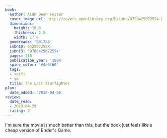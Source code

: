 ```yaml
---
book:
  author: Alan Dean Foster
  cover_image_url: http://covers.openlibrary.org/b/isbn/9780425072554-L.jpg
  dimensions:
    height: 18.0
    thickness: 2.5
    width: 17.8
  goodreads: '981786'
  isbn10: 042507255X
  isbn13: '9780425072554'
  pages: 218
  publication_year: '1984'
  spine_color: '#4e5f60'
  tags:
  - scifi
  - ya
  title: The Last Starfighter
plan:
  date_added: '2018-04-05'
review:
  date_read:
  - 2018-04-29
  rating: 2
---
```


I'm sure the movie is much better than this, but the book just feels like a cheap version of Ender's Game.
